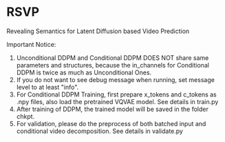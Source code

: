 # RSVP
Revealing Semantics for Latent Diffusion based Video Prediction



Important Notice:

1. Unconditional DDPM and Conditional DDPM DOES NOT share same parameters and structures, because the in_channels for Conditional DDPM is twice as much as Unconditional Ones.
2. If you do not want to see debug message when running, set message level to at least "info".
3. For Conditional DDPM Training, first prepare x_tokens and c_tokens as .npy files, also load the pretrained VQVAE model. See details in train.py
4. After training of DDPM, the trained model will be saved in the folder chkpt.
5. For validation, please do the preprocess of both batched input and conditional video decomposition. See details in validate.py